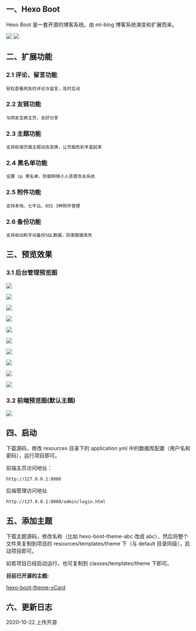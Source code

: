 ## 一、Hexo Boot

Hexo Boot 是一套开源的博客系统。由 ml-blog 博客系统演变和扩展而来。

[![](https://img.shields.io/badge/license-MIT-brightgreen.svg)](https://github.com/moonlightL/ml-blog/blob/master/LICENSE)
![](https://img.shields.io/badge/language-Java-blue.svg)

## 二、扩展功能

### 2.1 评论、留言功能

```
轻松查看网友的评论与留言，及时互动
```

### 2.2 友链功能

```
与网友互换主页，友好分享
```

### 2.3 主题功能

```
支持前端页面主题动态变换，让页面色彩丰富起来
```

### 2.4 黑名单功能

```
设置 ip 黑名单，防御网络小人恶意攻击系统
```

### 2.5 附件功能

```
支持本地、七牛云、OSS 3种附件管理
```

### 2.6 备份功能

```
支持自动和手动备份SQL数据，防患数据丢失
```

## 三、预览效果

### 3.1 后台管理预览图

![](https://images.extlight.com/hexo-boot-00.jpg)

![](https://images.extlight.com/hexo-boot-01.jpg)

![](https://images.extlight.com/hexo-boot-02.jpg)

![](https://images.extlight.com/hexo-boot-03.jpg)

![](https://images.extlight.com/hexo-boot-04.jpg)

![](https://images.extlight.com/hexo-boot-05.jpg)

![](https://images.extlight.com/hexo-boot-06.jpg)

![](https://images.extlight.com/hexo-boot-07.jpg)

![](https://images.extlight.com/hexo-boot-08.jpg)

![](https://images.extlight.com/hexo-boot-09.jpg)


### 3.2 前端预览图(默认主题)

![](https://images.extlight.com/hexo-boot-10.jpg)

## 四、启动

下载源码，修改 resources 目录下的 application.yml 中的数据库配置（用户名和密码），运行项目即可。

前端主页访问地址： 
```
http://127.0.0.1:8080
```

后端管理访问地址
```
http://127.0.0.1:8080/admin/login.html
```

## 五、添加主题

下载主题源码，修改名称（比如 hexo-boot-theme-abc 改成 abc），然后将整个文件夹复制到项目的 resources/templates/theme 下（与 default 目录同级），启动项目即可。

如若项目已经启动运行，也可复制到 classes/templates/theme 下即可。

**目前已开源的主题:**

[hexo-boot-theme-vCard](https://github.com/moonlightL/hexo-boot-theme-vCard)

## 六、更新日志

2020-10-22 上传开源
